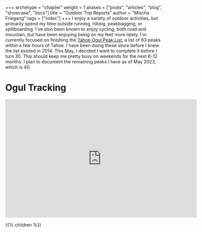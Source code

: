 +++
archetype = "chapter"
weight = 1
aliases = ["posts", "articles", "blog", "showcase", "docs"]
title = "Outdoor Trip Reports"
author = "Mischa Friegang"
tags = ["index"]
+++
I enjoy a variety of outdoor activities, but primarily spend my time outside running, hiking, peakbagging, or splitboarding. I've also been known to enjoy cycling, both road and mountain, but have been enjoying being on my feet more lately. I'm currently focused on finishing the [Tahoe Ogul Peak List](https://www.tahoeOgul.org/), a list of 63 peaks within a few hours of Tahoe. I have been doing these since before I knew the list existed in 2014. This May, I decided I want to complete it before I turn 30. This should keep me pretty busy on weekends for the next 6-12 months. I plan to document the remaining peaks I have as of May 2023, which is 40.

# Ogul Tracking
<iframe width="600" height="371" seamless frameborder="0" scrolling="no" src="https://docs.google.com/spreadsheets/d/e/2PACX-1vQYwPDQ7kseLVxP0EYPaX7pmQ9MDNRUY71P59tGl9XTsCli_P4H0VCw5EBCM66_NnUDvvOAtIgmMXzK/pubchart?oid=575599311&amp;format=interactive"></iframe>

{{% children  %}}